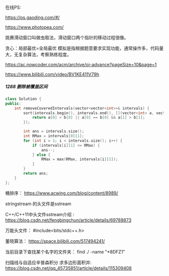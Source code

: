 在线PS:

https://ps.gaoding.com/#/

https://www.photopea.com/

挑赛滑动窗口叫做虫取法，滑动窗口两个指针的移动过程很像。

贪心：局部最优=全局最优
模拟是指根据题意要求实现功能，通常操作多，代码量大，无复杂算法，考察熟练程度。

https://ac.nowcoder.com/acm/archive/oi-advance?pageSize=10&page=1

https://www.bilibili.com/video/BV1KE411V79h


##### 1288 删除被覆盖区间

```cpp
class Solution {
public:
    int removeCoveredIntervals(vector<vector<int>>& intervals) {
        sort(intervals.begin(), intervals.end(), [](vector<int> a, vector<int> b) {
            return a[0] < b[0] || a[0] == b[0] && a[1] > b[1];
        });

        int ans = intervals.size();
        int RMax = intervals[0][1];
        for (int i = 1; i < intervals.size(); i++) {
            if (intervals[i][1] <= RMax) {
                ans--;
            } else {
                RMax = max(RMax, intervals[i][1]);
            }
        }
        return ans;
    }
};
```

桶排序： https://www.acwing.com/blog/content/8989/


stringstream 的头文件是sstream  

C++/C++11中头文件sstream介绍 : https://blog.csdn.net/fengbingchun/article/details/69788873

万能头文件： #include<bits/stdc++.h>

董晓算法： https://space.bilibili.com/517494241/


当前目录下查找某个名字的文件夹：    find  ./ -name "*8DFZ1"   

扫描线与自适应辛普森积分 求多边形面积并: https://blog.csdn.net/qq_45735851/article/details/115309408

